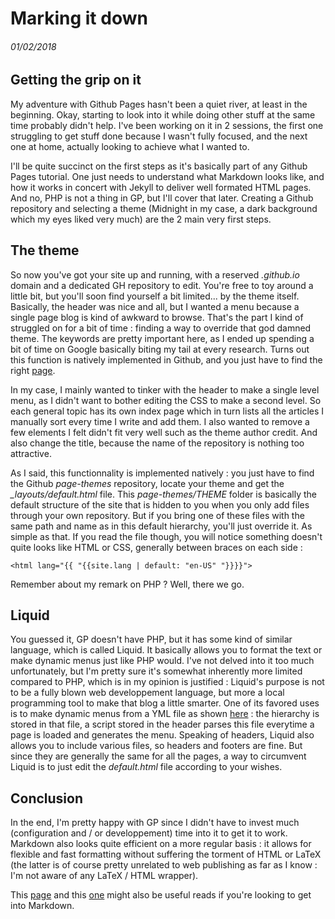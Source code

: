 # Marking it down
###### 01/02/2018

## Getting the grip on it
My adventure with Github Pages hasn't been a quiet river, at least in the beginning. Okay, starting to look into it while doing other stuff at the same time probably didn't help.
I've been working on it in 2 sessions, the first one struggling to get stuff done because I wasn't fully focused, and the next one at home, actually looking to achieve what I wanted to. 

I'll be quite succinct on the first steps as it's basically part of any Github Pages tutorial.
One just needs to understand what Markdown looks like, and how it works in concert with Jekyll to deliver well formated HTML pages.
And no, PHP is not a thing in GP, but I'll cover that later.
Creating a Github repository and selecting a theme (Midnight in my case, a dark background which my eyes liked very much) are the 2 main very first steps.

## The theme
So now you've got your site up and running, with a reserved *.github.io* domain and a dedicated GH repository to edit.
You're free to toy around a little bit, but you'll soon find yourself a bit limited... by the theme itself. 
Basically, the header was nice and all, but I wanted a menu because a single page blog is kind of awkward to browse. 
That's the part I kind of struggled on for a bit of time : finding a way to override that god damned theme. 
The keywords are pretty important here, as I ended up spending a bit of time on Google basically biting my tail at every research. 
Turns out this function is natively implemented in Github, and you just have to find the right [page](https://help.github.com/articles/customizing-css-and-html-in-your-jekyll-theme/).

In my case, I mainly wanted to tinker with the header to make a single level menu, as I didn't want to bother editing the CSS to make a second level. So each general topic has its own index page which in turn lists all the articles I manually sort every time I write and add them. I also wanted to remove a few elements I felt didn't fit very well such as the theme author credit. And also change the title, because the name of the repository is nothing too attractive. 

As I said, this functionnality is implemented natively : you just have to find the Github *page-themes* repository, locate your theme and get the *_layouts/default.html* file. This *page-themes/THEME* folder is basically the default structure of the site that is hidden to you when you only add files through your own repository. But if you bring one of these files with the same path and name as in this default hierarchy, you'll just override it. As simple as that. If you read the file though, you will notice something doesn't quite looks like HTML or CSS, generally between braces on each side :

	<html lang="{{ "{{site.lang | default: "en-US" "}}}}">
	
Remember about my remark on PHP ? Well, there we go.

## Liquid
You guessed it, GP doesn't have PHP, but it has some kind of similar language, which is called Liquid. 
It basically allows you to format the text or make dynamic menus just like PHP would. I've not delved into it too much unfortunately, but I'm pretty sure it's somewhat inherently more limited compared to PHP, which is in my opinion is justified : Liquid's purpose is not to be a fully blown web developpement language, but more a local programming tool to make that blog a little smarter. 
One of its favored uses is to make dynamic menus from a YML file as shown [here](https://jekyllrb.com/tutorials/navigation/#scenario-1-basic-list) : the hierarchy is stored in that file, a script stored in the header parses this file everytime a page is loaded and generates the menu.
Speaking of headers, Liquid also allows you to include various files, so headers and footers are fine. 
But since they are generally the same for all the pages, a way to circumvent Liquid is to just edit the *default.html* file according to your wishes. 

## Conclusion
In the end, I'm pretty happy with GP since I didn't have to invest much (configuration and / or developpement) time into it to get it to work.
Markdown also looks quite efficient on a more regular basis : it allows for flexible and fast formatting without suffering the torment of HTML or LaTeX (the latter is of course pretty unrelated to web publishing as far as I know : I'm not aware of any LaTeX / HTML wrapper).

This [page](https://guides.github.com/features/mastering-markdown/) and this [one](https://github.com/adam-p/markdown-here/wiki/Markdown-Cheatsheet) might also be useful reads if you're looking to get into Markdown.

